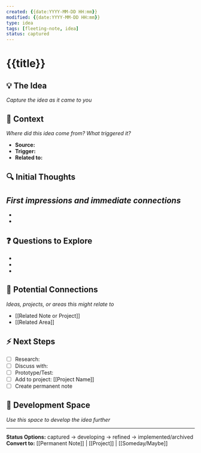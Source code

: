 ```yaml
---
created: {{date:YYYY-MM-DD HH:mm}}
modified: {{date:YYYY-MM-DD HH:mm}}
type: idea
tags: [fleeting-note, idea]
status: captured
---
```


# {{title}}

## 💡 The Idea
*Capture the idea as it came to you*

## 🎯 Context
*Where did this idea come from? What triggered it?*
- **Source:** 
- **Trigger:** 
- **Related to:** 

## 🔍 Initial Thoughts
*First impressions and immediate connections*
- 
- 
- 

## ❓ Questions to Explore
- 
- 
- 

## 🔗 Potential Connections
*Ideas, projects, or areas this might relate to*
- [[Related Note or Project]]
- [[Related Area]]

## ⚡ Next Steps
- [ ] Research: 
- [ ] Discuss with: 
- [ ] Prototype/Test: 
- [ ] Add to project: [[Project Name]]
- [ ] Create permanent note

## 📝 Development Space
*Use this space to develop the idea further*

---
**Status Options:** captured → developing → refined → implemented/archived
**Convert to:** [[Permanent Note]] | [[Project]] | [[Someday/Maybe]]